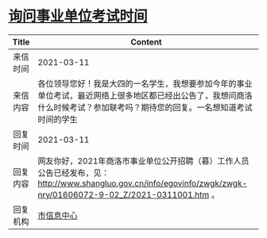 # <a href="http://www.shangluo.gov.cn/zmhd/ldxxxx.jsp?urltype=leadermail.LeaderMailContentUrl&wbtreeid=1112&leadermailid=7014">询问事业单位考试时间</a>
|Title|Content|
|:---:|---|
|来信时间|2021-03-11|
|来信内容|各位领导您好！我是大四的一名学生，我想要参加今年的事业单位考试，最近网络上很多地区都已经出公告了，我想问商洛什么时候考试？参加联考吗？期待您的回复。一名想知道考试时间的学生|
|回复时间|2021-03-11|
|回复内容|网友你好，2021年商洛市事业单位公开招聘（募）工作人员公告已经发布，见：http://www.shangluo.gov.cn/info/egovinfo/zwgk/zwgk-nry/01606072-9-02_Z/2021-0311001.htm 。|
|回复机构|<a href="../../categories/agencies/市信息中心.md">市信息中心</a>|
